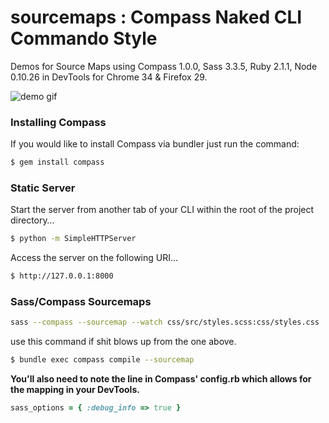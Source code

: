 sourcemaps : Compass Naked CLI Commando Style
==========

Demos for Source Maps using Compass 1.0.0, Sass 3.3.5, Ruby 2.1.1, Node 0.10.26 in DevTools for Chrome 34
& Firefox 29.

![demo gif](https://dl.dropboxusercontent.com/u/41114960/compass.gif)

### Installing Compass

If you would like to install Compass via bundler just run the command:

```bash
$ gem install compass
```

### Static Server

Start the server from another tab of your CLI within the root of the project directory…

```bash
$ python -m SimpleHTTPServer
```
Access the server on the following URI…

```bash
$ http://127.0.0.1:8000
```

### Sass/Compass Sourcemaps

```bash
sass --compass --sourcemap --watch css/src/styles.scss:css/styles.css
```

use this command if shit blows up from the one above.

```bash
$ bundle exec compass compile --sourcemap
```

**You'll also need to note the line in Compass' config.rb which allows for the
mapping in your DevTools.**

```ruby
sass_options = { :debug_info => true }
```

